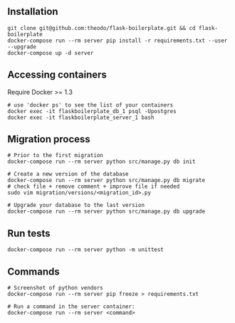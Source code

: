 Installation
------------

```
git clone git@github.com:theodo/flask-boilerplate.git && cd flask-boilerplate
docker-compose run --rm server pip install -r requirements.txt --user --upgrade
docker-compose up -d server
```

Accessing containers
--------------------

Require Docker >= 1.3

```shell
# use 'docker ps' to see the list of your containers
docker exec -it flaskboilerplate_db_1 psql -Upostgres
docker exec -it flaskboilerplate_server_1 bash
```

Migration process
-----------------

```shell
# Prior to the first migration
docker-compose run --rm server python src/manage.py db init

# Create a new version of the database
docker-compose run --rm server python src/manage.py db migrate
# check file + remove comment + improve file if needed
sudo vim migration/versions/<migration_id>.py

# Upgrade your database to the last version
docker-compose run --rm server python src/manage.py db upgrade
```

Run tests
---------

```shell
docker-compose run --rm server python -m unittest
```

Commands
--------

```shell
# Screenshot of python vendors
docker-compose run --rm server pip freeze > requirements.txt

# Run a command in the server container:
docker-compose run --rm server <command>
```
